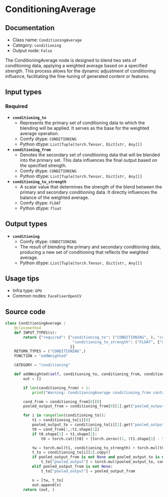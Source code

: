 # ConditioningAverage
## Documentation
- Class name: `ConditioningAverage`
- Category: `conditioning`
- Output node: `False`

The ConditioningAverage node is designed to blend two sets of conditioning data, applying a weighted average based on a specified strength. This process allows for the dynamic adjustment of conditioning influence, facilitating the fine-tuning of generated content or features.
## Input types
### Required
- **`conditioning_to`**
    - Represents the primary set of conditioning data to which the blending will be applied. It serves as the base for the weighted average operation.
    - Comfy dtype: `CONDITIONING`
    - Python dtype: `List[Tuple[torch.Tensor, Dict[str, Any]]]`
- **`conditioning_from`**
    - Denotes the secondary set of conditioning data that will be blended into the primary set. This data influences the final output based on the specified strength.
    - Comfy dtype: `CONDITIONING`
    - Python dtype: `List[Tuple[torch.Tensor, Dict[str, Any]]]`
- **`conditioning_to_strength`**
    - A scalar value that determines the strength of the blend between the primary and secondary conditioning data. It directly influences the balance of the weighted average.
    - Comfy dtype: `FLOAT`
    - Python dtype: `float`
## Output types
- **`conditioning`**
    - Comfy dtype: `CONDITIONING`
    - The result of blending the primary and secondary conditioning data, producing a new set of conditioning that reflects the weighted average.
    - Python dtype: `List[Tuple[torch.Tensor, Dict[str, Any]]]`
## Usage tips
- Infra type: `GPU`
- Common nodes: `FaceFixerOpenCV`


## Source code
```python
class ConditioningAverage :
    @classmethod
    def INPUT_TYPES(s):
        return {"required": {"conditioning_to": ("CONDITIONING", ), "conditioning_from": ("CONDITIONING", ),
                              "conditioning_to_strength": ("FLOAT", {"default": 1.0, "min": 0.0, "max": 1.0, "step": 0.01})
                             }}
    RETURN_TYPES = ("CONDITIONING",)
    FUNCTION = "addWeighted"

    CATEGORY = "conditioning"

    def addWeighted(self, conditioning_to, conditioning_from, conditioning_to_strength):
        out = []

        if len(conditioning_from) > 1:
            print("Warning: ConditioningAverage conditioning_from contains more than 1 cond, only the first one will actually be applied to conditioning_to.")

        cond_from = conditioning_from[0][0]
        pooled_output_from = conditioning_from[0][1].get("pooled_output", None)

        for i in range(len(conditioning_to)):
            t1 = conditioning_to[i][0]
            pooled_output_to = conditioning_to[i][1].get("pooled_output", pooled_output_from)
            t0 = cond_from[:,:t1.shape[1]]
            if t0.shape[1] < t1.shape[1]:
                t0 = torch.cat([t0] + [torch.zeros((1, (t1.shape[1] - t0.shape[1]), t1.shape[2]))], dim=1)

            tw = torch.mul(t1, conditioning_to_strength) + torch.mul(t0, (1.0 - conditioning_to_strength))
            t_to = conditioning_to[i][1].copy()
            if pooled_output_from is not None and pooled_output_to is not None:
                t_to["pooled_output"] = torch.mul(pooled_output_to, conditioning_to_strength) + torch.mul(pooled_output_from, (1.0 - conditioning_to_strength))
            elif pooled_output_from is not None:
                t_to["pooled_output"] = pooled_output_from

            n = [tw, t_to]
            out.append(n)
        return (out, )

```
